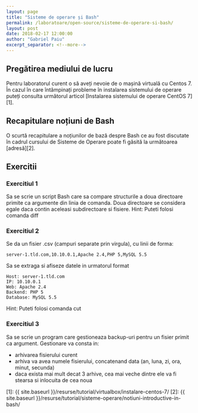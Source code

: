 ```yaml
---
layout: page
title: "Sisteme de operare și Bash"
permalink: /laboratoare/open-source/sisteme-de-operare-si-bash/
layout: post
date: 2018-02-17 12:00:00
author: "Gabriel Paiu"
excerpt_separator: <!--more-->
---
```


## Pregătirea mediului de lucru

Pentru laboratorul curent o să aveți nevoie de o mașină virtuală cu Centos 7.
În cazul în care întâmpinați probleme în instalarea sistemului de operare puteți consulta următorul articol [Instalarea sistemului de operare CentOS 7][1].

## Recapitulare noțiuni de Bash

O scurtă recapitulare a noțiunilor de bază despre Bash ce au fost discutate în cadrul cursului de Sisteme de Operare poate fi găsită la următoarea [adresă][2].

## Exercitii

### Exercitiul 1

Sa se scrie un script Bash care sa compare structurile a doua directoare primite ca argumente din linia de comanda. Doua directoare se considera egale daca contin aceleasi subdirectoare si fisiere.
Hint: Puteti folosi comanda diff

### Exercitiul 2

Se da un fisier .csv (campuri separate prin virgula), cu linii de forma:
```
server-1.tld.com,10.10.0.1,Apache 2.4,PHP 5,MySQL 5.5
```

Sa se extraga si afiseze datele in urmatorul format

```
Host: server-1.tld.com
IP: 10.10.0.1
Web: Apache 2.4
Backend: PHP 5
Database: MySQL 5.5
```

Hint: Puteti folosi comanda cut

### Exercitiul 3

Sa se scrie un program care gestioneaza backup-uri pentru un fisier primit ca argument.
Gestionare va consta in:
- arhivarea fisierului curent
- arhiva va avea numele fisierului, concatenand data (an, luna, zi, ora, minut, secunda)
- daca exista mai mult decat 3 arhive, cea mai veche dintre ele va fi stearsa si inlocuita de cea noua

[1]: {{ site.baseurl }}/resurse/tutorial/virtualbox/instalare-centos-7/
[2]: {{ site.baseurl }}/resurse/tutorial/sisteme-operare/notiuni-introductive-in-bash/
